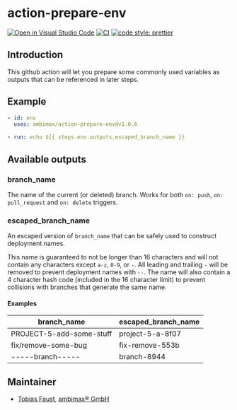 # action-prepare-env

[![Open in Visual Studio Code](https://open.vscode.dev/badges/open-in-vscode.svg)](https://open.vscode.dev/organization/repository) [![CI](https://github.com/ambimax/action-prepare-env/actions/workflows/ci.yml/badge.svg)](https://github.com/ambimax/action-prepare-env/actions/workflows/ci.yml) [![code style: prettier](https://img.shields.io/badge/code_style-prettier-ff69b4.svg?style=flat-square)](https://github.com/prettier/prettier)

## Introduction

This github action will let you prepare some commonly used variables as outputs that can be referenced in later steps.

## Example

<!-- region:example-code start -->

```yaml
- id: env
  uses: ambimax/action-prepare-env@v1.0.6

- run: echo ${{ steps.env.outputs.escaped_branch_name }}
```

<!-- region:example-code end -->

## Available outputs

### branch_name

The name of the current (or deleted) branch. Works for both `on: push`, `on: pull_request` and `on: delete` triggers.

### escaped_branch_name

An escaped version of `branch_name` that can be safely used to construct deployment names.

This name is guaranteed to not be longer than 16 characters and will not contain any characters except `a-z`, `0-9`, or `-`. All leading and trailing `-` will be removed to prevent deployment names with `--`. The name will also contain a 4 character hash code (included in the 16 character limit) to prevent collisions with branches that generate the same name.

#### Examples

| branch_name              | escaped_branch_name |
| ------------------------ | ------------------- |
| PROJECT-5-add-some-stuff | project-5-a-8f07    |
| fix/remove-some-bug      | fix-remove-553b     |
| -----branch-----         | branch-8944         |

## Maintainer

- [Tobias Faust](https://github.com/FaustTobias), [ambimax® GmbH](https://www.ambimax.de/)
